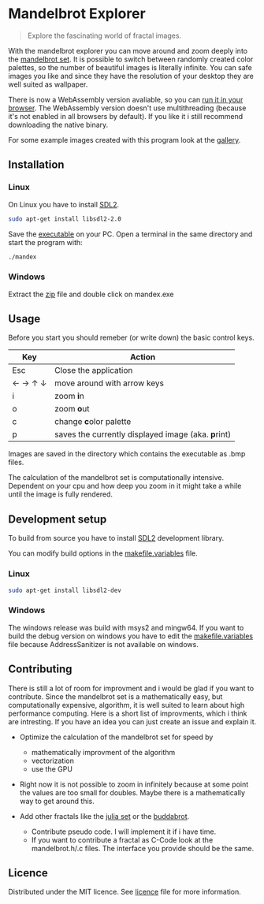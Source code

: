 # Mandelbrot Explorer
> Explore the fascinating world of fractal images.

With the mandelbrot explorer you can move around and zoom deeply into the [mandelbrot set](https://en.wikipedia.org/wiki/Mandelbrot_set).
It is possible to switch between randomly created color palettes, so the number of beautiful images is literally infinite.
You can safe images you like and since they have the resolution of your desktop they are well suited as wallpaper.

There is now a WebAssembly version avaliable, so you can [run it in your browser](https://the5avage.github.io/mandex/mandex.html).
The WebAssembly version doesn't use multithreading (because it's not enabled in all browsers by default). 
If you like it i still recommend downloading the native binary.

For some example images created with this program look at the [gallery](https://the5avage.github.io/mandex/).

## Installation

### Linux

On Linux you have to install [SDL2](https://wiki.libsdl.org/Installation).

```sh
sudo apt-get install libsdl2-2.0
```
Save the [executable](https://github.com/the5avage/mandex/releases/download/v1.0.0/mandex) on your PC.
Open a terminal in the same directory and start the program with:
```sh
./mandex
```

### Windows

Extract the [zip](https://github.com/the5avage/mandex/releases/download/v1.0.0/mandex_windows.zip) 
file and double click on mandex.exe

## Usage

Before you start you should remeber (or write down) the basic control keys.

| Key | Action |
|---|---|
| Esc | Close the application |
| &#8592; &#8594; &#8593; &#8595; | move around with arrow keys |
| i | zoom **i**n |
| o | zoom **o**ut |
| c | change **c**olor palette |
| p | saves the currently displayed image (aka. **p**rint) |

Images are saved in the directory which contains the executable as .bmp files.

The calculation of the mandelbrot set is computationally intensive. Dependent on your cpu and how deep you zoom in
it might take a while until the image is fully rendered.

## Development setup

To build from source you have to install [SDL2](https://wiki.libsdl.org/Installation) development library.

You can modify build options in the [makefile.variables](https://github.com/the5avage/mandex/blob/master/makefile.variable) file.

### Linux

```sh
sudo apt-get install libsdl2-dev
```

### Windows

The windows release was build with msys2 and mingw64.
If you want to build the debug version on windows you have to edit the [makefile.variables](https://github.com/the5avage/mandex/blob/master/makefile.variable) file because AddressSanitizer is not available on windows.

## Contributing

There is still a lot of room for improvment and i would be glad if you want to contribute.
Since the mandelbrot set is a mathematically easy, but computationally expensive, algorithm, it is well suited to learn about high performance computing.
Here is a short list of improvments, which i think are intresting. If you have an idea you can just create an issue and explain it.

* Optimize the calculation of the mandelbrot set for speed by
  * mathematically improvment of the algorithm
  * vectorization
  * use the GPU
  
* Right now it is not possible to zoom in infinitely because at some point the values are too small for doubles. Maybe there is a mathematically way to get around this.

* Add other fractals like the [julia set](https://en.wikipedia.org/wiki/Julia_set) or the [buddabrot](https://en.wikipedia.org/wiki/Buddhabrot).
  * Contribute pseudo code. I will implement it if i have time.
  * If you want to contribute a fractal as C-Code look at the mandelbrot.h/.c files. The interface you provide should be the same.

## Licence

Distributed under the MIT licence. See [licence](LICENCE.txt) file for more information.
